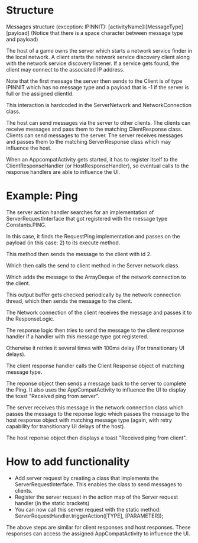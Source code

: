 # Structure
Messages structure (exception: IPINNIT):
[activityName]:[MessageType] [payload]
(Notice that there is a space character between message type and payload)

The host of a game owns the server which starts a network service finder in the local network.
A client starts the network service discovery client along with the network service discovery listener.
If a service gets found, the client may connect to the associated IP address. 

Note that the first message the server then sends to the Client is of type IPINNIT which has no message type and a payload that is -1 if the server is full or the assigned clientId.

This interaction is hardcoded in the ServerNetwork and NetworkConnection class.

The host can send messages via the server to other clients.
The clients can receive messages and pass them to the matching ClientResponse class.
Clients can send messages to the server.
The server receives messages and passes them to the matching ServerResponse class which may influence the host.

When an AppcompatActivity gets started, it has to register itself to the ClientResponseHandler (or HostResponseHandler), so eventual calls to the response handlers are able to influence the UI. 

# Example: Ping

The server action handler searches for an implementation of ServerRequestInterface that got registered with the message type Constants.PING.

In this case, it finds the RequestPing implementation and passes on the payload (in this case: 2) to its execute method.

This method then sends the message to the client with id 2.

Which then calls the send to client method in the Server network class.

Which adds the message to the ArrayDeque of the network connection to the client.

This output buffer gets checked periodically by the network connection thread, which then sends the message to the client.

The Network connection of the client receives the message and passes it to the ResponseLogic.

The response logic then tries to send the message to the client response handler if a handler with this message type got registered. 

Otherwise it retries it several times with 100ms delay (For transitionary UI delays). 

The client response handler calls the Client Response object of matching message type.

The reponse object then sends a message back to the server to complete the Ping. It also uses the AppCompatActivity to influence the UI to display the toast "Received ping from server".

The server receives this message in the network connection class which passes the message to the reponse logic which passes the message to the host response object with matching message type (again, with retry capability for transitionary UI delays of the host).

The host reponse object then displays a toast "Received ping from client".

# How to add functionality
* Add server request by creating a class that implements the ServerRequestInterface. This enables the class to send messages to clients.
* Register the server request in the action map of the Server request handler (in the static brackets)
* You can now call this server request with the static method: ServerRequestHandler.triggerAction([TYPE], [PARAMETER]);

The above steps are similar for client responses and host responses. These responses can access the assigned AppCompatActivity to influence the UI.


